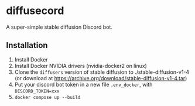 # diffusecord

A super-simple stable diffusion Discord bot.

## Installation

1. Install Docker
2. Install Docker NVIDIA drivers (nvidia-docker2 on linux)
3. Clone the `diffusers` version of stable diffusion to ./stable-diffusion-v1-4 (or download at https://archive.org/download/stable-diffusion-v1-4.tar)
4. Put your discord bot token in a new file `.env_docker`, with `DISCORD_TOKEN=xxx`
5. `docker compose up --build`

